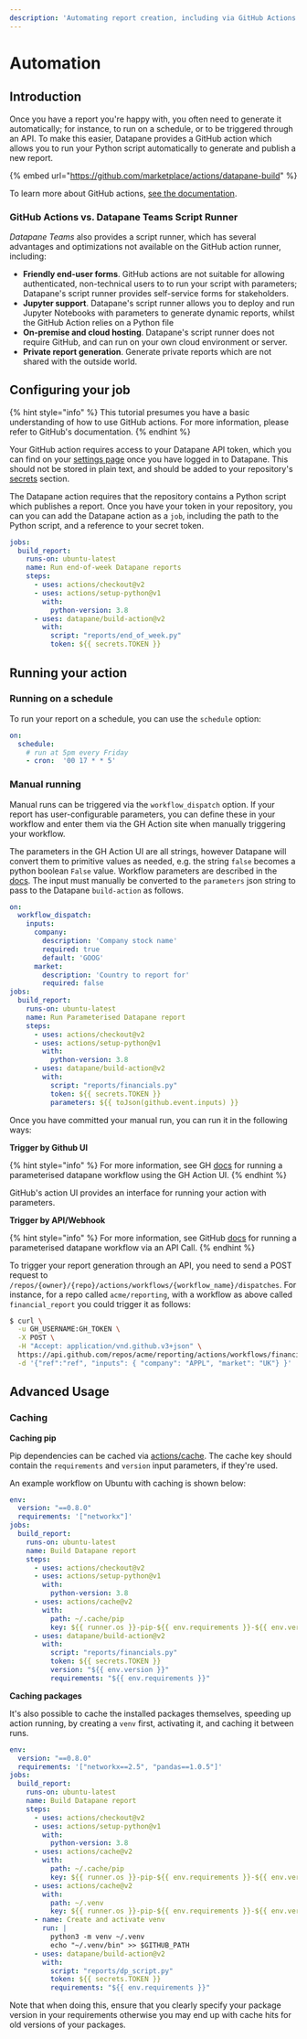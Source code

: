```yaml
---
description: 'Automating report creation, including via GitHub Actions'
---
```


# Automation

## Introduction

Once you have a report you're happy with, you often need to generate it automatically; for instance, to run on a schedule, or to be triggered through an API. To make this easier, Datapane provides a GitHub action which allows you to run your Python script automatically to generate and publish a new report.

{% embed url="https://github.com/marketplace/actions/datapane-build" %}

To learn more about GitHub actions, [see the documentation](https://docs.github.com/en/free-pro-team@latest/actions).

### GitHub Actions vs. Datapane Teams Script Runner

_Datapane Teams_ also provides a script runner, which has several advantages and optimizations not available on the GitHub action runner, including:

* **Friendly end-user forms**. GitHub actions are not suitable for allowing authenticated, non-technical users to to run your script with parameters; Datapane's script runner provides self-service forms for stakeholders.
* **Jupyter support**. Datapane's script runner allows you to deploy and run Jupyter Notebooks with parameters to generate dynamic reports, whilst the GitHub Action relies on a Python file
* **On-premise and cloud hosting**. Datapane's script runner does not require GitHub, and can run on your own cloud environment or server.
* **Private report generation**. Generate private reports which are not shared with the outside world.

## Configuring your job

{% hint style="info" %}
This tutorial presumes you have a basic understanding of how to use GitHub actions. For more information, please refer to GitHub's documentation.
{% endhint %}

Your GitHub action requires access to your Datapane API token, which you can find on your [settings page](https://datapane.com/settings) once you have logged in to Datapane. This should not be stored in plain text, and should be added to your repository's [secrets](https://docs.github.com/en/free-pro-team@latest/actions/reference/encrypted-secrets) section.

The Datapane action requires that the repository contains a Python script which publishes a report. Once you have your token in your repository, you can you can add the Datapane action as a `job`, including the path to the Python script, and a reference to your secret token.

```yaml
jobs:
  build_report:
    runs-on: ubuntu-latest
    name: Run end-of-week Datapane reports
    steps:
      - uses: actions/checkout@v2
      - uses: actions/setup-python@v1
        with:
          python-version: 3.8
      - uses: datapane/build-action@v2
        with:
          script: "reports/end_of_week.py"
          token: ${{ secrets.TOKEN }}
```

## Running your action

### Running on a schedule

To run your report on a schedule, you can use the `schedule` option:

```yaml
on:
  schedule:
    # run at 5pm every Friday
    - cron:  '00 17 * * 5'
```

### Manual running

Manual runs can be triggered via the `workflow_dispatch` option. If your report has user-configurable parameters, you can define these in your workflow and enter them via the GH Action site when manually triggering your workflow.

The parameters in the GH Action UI are all strings, however Datapane will convert them to primitive values as needed, e.g. the string `false` becomes a python boolean `False` value. Workflow parameters are described in the [docs](https://docs.github.com/en/free-pro-team@latest/actions/reference/events-that-trigger-workflows#workflow_dispatch). The input must manually be converted to the `parameters` json string to pass to the Datapane `build-action` as follows.

```yaml
on:
  workflow_dispatch:
    inputs:
      company:
        description: 'Company stock name'
        required: true
        default: 'GOOG'
      market:
        description: 'Country to report for'
        required: false
jobs:
  build_report:
    runs-on: ubuntu-latest
    name: Run Parameterised Datapane report
    steps:
      - uses: actions/checkout@v2
      - uses: actions/setup-python@v1
        with:
          python-version: 3.8
      - uses: datapane/build-action@v2
        with:
          script: "reports/financials.py"
          token: ${{ secrets.TOKEN }}
          parameters: ${{ toJson(github.event.inputs) }}
```

Once you have committed your manual run, you can run it in the following ways:

**Trigger by Github UI**

{% hint style="info" %}
For more information, see GH [docs](https://docs.github.com/en/free-pro-team@latest/actions/managing-workflow-runs/manually-running-a-workflow#running-a-workflow-on-github) for running a parameterised datapane workflow using the GH Action UI.
{% endhint %}

GitHub's action UI provides an interface for running your action with parameters. 

**Trigger by API/Webhook**

{% hint style="info" %}
For more information, see GitHub [docs](https://docs.github.com/en/free-pro-team@latest/rest/reference/actions#create-a-workflow-dispatch-event) for running a parameterised datapane workflow via an API Call.
{% endhint %}

To trigger your report generation through an API, you need to send a POST request to `/repos/{owner}/{repo}/actions/workflows/{workflow_name}/dispatches`. For instance, for a repo called `acme/reporting`, with a workflow as above called `financial_report` you could trigger it as follows:

```bash
$ curl \
  -u GH_USERNAME:GH_TOKEN \
  -X POST \
  -H "Accept: application/vnd.github.v3+json" \
  https://api.github.com/repos/acme/reporting/actions/workflows/financial_report/dispatches \
  -d '{"ref":"ref", "inputs": { "company": "APPL", "market": "UK"} }'
```

## Advanced Usage

### Caching

**Caching pip**

Pip dependencies can be cached via [actions/cache](https://docs.github.com/en/free-pro-team@latest/actions/guides/building-and-testing-python#caching-dependencies). The cache key should contain the `requirements` and `version` input parameters, if they're used.

An example workflow on Ubuntu with caching is shown below:

```yaml
env:
  version: "==0.8.0"
  requirements: '["networkx"]'
jobs:
  build_report:
    runs-on: ubuntu-latest
    name: Build Datapane report
    steps:
      - uses: actions/checkout@v2
      - uses: actions/setup-python@v1
        with:
          python-version: 3.8
      - uses: actions/cache@v2
        with:
          path: ~/.cache/pip
          key: ${{ runner.os }}-pip-${{ env.requirements }}-${{ env.version }}
      - uses: datapane/build-action@v2
        with:
          script: "reports/financials.py"
          token: ${{ secrets.TOKEN }}
          version: "${{ env.version }}"
          requirements: "${{ env.requirements }}"
```

**Caching packages**

It's also possible to cache the installed packages themselves, speeding up action running, by creating a `venv` first, activating it, and caching it between runs.

```yaml
env:
  version: "==0.8.0"
  requirements: '["networkx==2.5", "pandas==1.0.5"]'
jobs:
  build_report:
    runs-on: ubuntu-latest
    name: Build Datapane report
    steps:
      - uses: actions/checkout@v2
      - uses: actions/setup-python@v1
        with:
          python-version: 3.8
      - uses: actions/cache@v2
        with:
          path: ~/.cache/pip
          key: ${{ runner.os }}-pip-${{ env.requirements }}-${{ env.version }}
      - uses: actions/cache@v2
        with:
          path: ~/.venv
          key: ${{ runner.os }}-pip-${{ env.requirements }}-${{ env.version }}
      - name: Create and activate venv
        run: |
          python3 -m venv ~/.venv
          echo "~/.venv/bin" >> $GITHUB_PATH
      - uses: datapane/build-action@v2
        with:
          script: "reports/dp_script.py"
          token: ${{ secrets.TOKEN }}
          requirements: "${{ env.requirements }}"
```

Note that when doing this, ensure that you clearly specify your package version in your requirements otherwise you may end up with cache hits for old versions of your packages.

